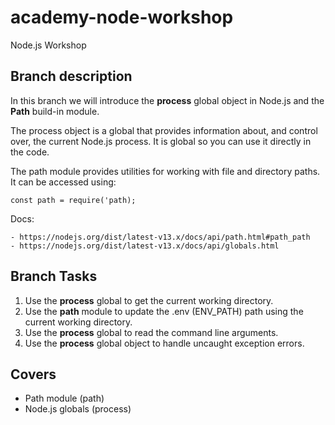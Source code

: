 # academy-node-workshop

Node.js Workshop

## Branch description

In this branch we will introduce the **process** global object in Node.js and the **Path** build-in module.

The process object is a global that provides information about, and control over, the current Node.js process.
It is global so you can use it directly in the code.

The path module provides utilities for working with file and directory paths. It can be accessed using:

```
const path = require('path);

```

Docs:

    - https://nodejs.org/dist/latest-v13.x/docs/api/path.html#path_path
    - https://nodejs.org/dist/latest-v13.x/docs/api/globals.html

## Branch Tasks

1. Use the **process** global to get the current working directory.
2. Use the **path** module to update the .env (ENV_PATH) path using the current working directory.
3. Use the **process** global to read the command line arguments.
4. Use the **process** global object to handle uncaught exception errors.

## Covers

- Path module (path)
- Node.js globals (process)
